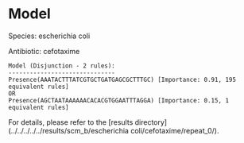 
# Model

Species: escherichia coli

Antibiotic: cefotaxime

```
Model (Disjunction - 2 rules):
------------------------------
Presence(AAATACTTTATCGTGCTGATGAGCGCTTTGC) [Importance: 0.91, 195 equivalent rules]
OR
Presence(AGCTAATAAAAAACACACGTGGAATTTAGGA) [Importance: 0.15, 1 equivalent rules]

```

For details, please refer to the [results directory](../../../../../results/scm_b/escherichia coli/cefotaxime/repeat_0/).

